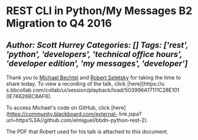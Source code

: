 # REST CLI in Python/My Messages B2 Migration to Q4 2016
*Author: Scott Hurrey*
*Categories: []*
*Tags: ['rest', 'python', 'developers', 'technical office hours', 'developer edition', 'my messages', 'developer']*
---
Thank you to [Michael
Bechtel](https://community.blackboard.com/people/mb23565) and [Robert
Seletsky](https://community.blackboard.com/people/rs0048203) for taking the
time to share today. To view a recording of the talk, click
[here](https://u
s.bbcollab.com/collab/ui/session/playback/load/503996A17111C28E101
0E74626BC8AF6).

To access Michael's code on GitHub, click
[here](https://community.blackboard.com/external-
link.jspa?url=https%3A//github.com/elmiguel/bbdn-python-rest-2).

The PDF that Robert used for his talk is attached to this document.

